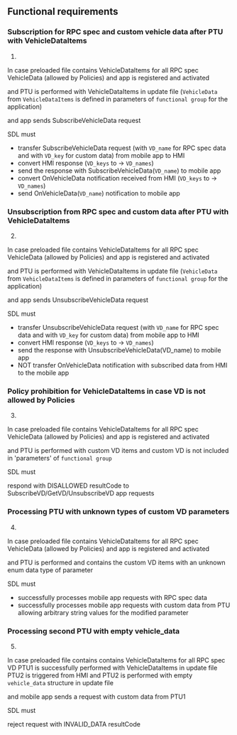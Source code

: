 ## Functional requirements

### Subscription for RPC spec and custom vehicle data after PTU with VehicleDataItems
1. 
In case
preloaded file contains VehicleDataItems for all RPC spec VehicleData (allowed by Policies)
and app is registered and activated

and PTU is performed with VehicleDataItems in update file (`VehicleData` from `VehicleDataItems` is defined in parameters of `functional group` for the application)

and app sends SubscribeVehicleData request

SDL must
- transfer SubscribeVehicleData request (with `VD_name` for RPC spec data and with `VD_key` for custom data) from mobile app to HMI
- convert HMI response (`VD_keys` to -> `VD_names`)
- send the response with SubscribeVehicleData(`VD_name`) to mobile app
- convert OnVehicleData notification received from HMI (`VD_keys` to -> `VD_names`)
- send OnVehicleData(`VD_name`) notification to mobile app


### Unsubscription from RPC spec and custom data after PTU with VehicleDataItems
2. 
In case
preloaded file contains VehicleDataItems for all RPC spec VehicleData (allowed by Policies)
and app is registered and activated

and PTU is performed with VehicleDataItems in update file (`VehicleData` from `VehicleDataItems` is defined in parameters of `functional group` for the application)

and app sends UnsubscribeVehicleData request

SDL must

- transfer UnsubscribeVehicleData request (with `VD_name` for RPC spec data and with `VD_key` for custom data) from mobile app to HMI
- convert HMI response (`VD_keys` to -> `VD_names`)
- send the response with UnsubscribeVehicleData(VD_name) to mobile app
- NOT transfer OnVehicleData notification with subscribed data from HMI to the mobile app


### Policy prohibition for VehicleDataItems in case VD is not allowed by Policies
3. 
In case
preloaded file contains VehicleDataItems for all RPC spec VehicleData (allowed by Policies)
and app is registered and activated

and PTU is performed with custom VD items 
and custom VD is not included in 'parameters' of `functional group`

SDL must 

respond with DISALLOWED resultCode to SubscribeVD/GetVD/UnsubscribeVD app requests

### Processing PTU with unknown types of custom VD parameters
4. 
In case
preloaded file contains VehicleDataItems for all RPC spec VehicleData (allowed by Policies)
and app is registered and activated

and PTU is performed and contains the custom VD items with an unknown enum data type of parameter

SDL must
- successfully processes mobile app requests with RPC spec data
- successfully processes mobile app requests with custom data from PTU allowing arbitrary string values for the modified parameter

### Processing second PTU with empty vehicle_data
5. 
In case
preloaded file contains contains VehicleDataItems for all RPC spec VD
PTU1 is successfully performed with VehicleDataItems in update file
PTU2 is triggered from HMI and PTU2 is performed with empty `vehicle_data` structure in update file

and mobile app sends a request with custom data from PTU1

SDL must

reject request with INVALID_DATA resultCode